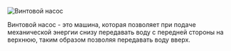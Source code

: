 ![Винтовой насос](block:betterwithmods:screw_pump)

Винтовой насос - это машина, которая позволяет при подаче механической энергии снизу передавать воду с передней стороны на верхнюю, таким образом позволяя передавать воду вверх.

